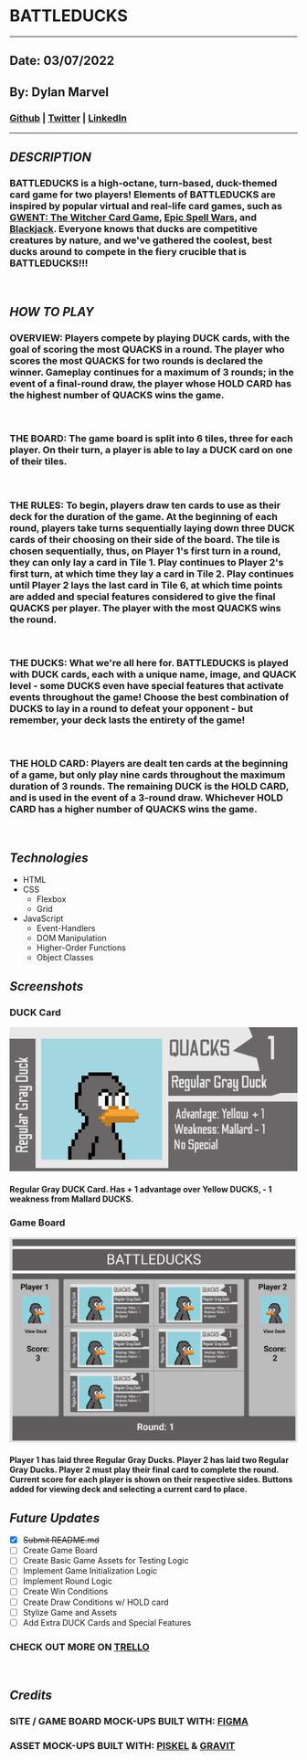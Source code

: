 # **BATTLEDUCKS**
***
## Date: 03/07/2022

## By: Dylan Marvel

 ### [Github](https://github.com/marveldylan) | [Twitter](https://twitter.com/dmarv77) | [LinkedIn](https://www.linkedin.com/in/dylan-marvel/)
 ***
 ## ***DESCRIPTION***
 ### BATTLEDUCKS is a high-octane, turn-based, duck-themed card game for two players! Elements of BATTLEDUCKS are inspired by popular virtual and real-life card games, such as [GWENT: The Witcher Card Game](https://www.playgwent.com/en), [Epic Spell Wars](https://cryptozoic.com/collections/epic-spell-wars), and [Blackjack](https://en.wikipedia.org/wiki/Blackjack). Everyone knows that ducks are competitive creatures by nature, and we've gathered the coolest, best ducks around to compete in the fiery crucible that is BATTLEDUCKS!!!
 &nbsp;
## ***HOW TO PLAY***
### OVERVIEW: Players compete by playing DUCK cards, with the goal of scoring the most QUACKS in a round. The player who scores the most QUACKS for two rounds is declared the winner. Gameplay continues for a maximum of 3 rounds; in the event of a final-round draw, the player whose HOLD CARD has the highest number of QUACKS wins the game.
&nbsp;
 ### THE BOARD: The game board is split into 6 tiles, three for each player. On their turn, a player is able to lay a DUCK card on one of their tiles.
 &nbsp;
###  THE RULES: To begin, players draw ten cards to use as their deck for the duration of the game.  At the beginning of each round, players take turns sequentially laying down three DUCK cards of their choosing on their side of the board. The tile is chosen sequentially, thus, on Player 1's first turn in a round, they can only lay a card in Tile 1. Play continues to Player 2's first turn, at which time they lay a card in Tile 2. Play continues until Player 2 lays the last card in Tile 6, at which time points are added and special features considered to give the final QUACKS per player. The player with the most QUACKS wins the round.
 &nbsp;
  ### THE DUCKS: What we're all here for. BATTLEDUCKS is played with DUCK cards, each with a unique name, image, and QUACK level - some DUCKS even have special features that activate events throughout the game! Choose the best combination of DUCKS to lay in a round to defeat your opponent - but remember, your deck lasts the entirety of the game!
  &nbsp;
  ### THE HOLD CARD: Players are dealt ten cards at the beginning of a game, but only play nine cards throughout the maximum duration of 3 rounds. The remaining DUCK is the HOLD CARD, and is used in the event of a 3-round draw. Whichever HOLD CARD has a higher number of QUACKS wins the game.
&nbsp;
 ## ***Technologies***
 * HTML
 * CSS
    * Flexbox
    * Grid
* JavaScript
   * Event-Handlers
   * DOM Manipulation
   * Higher-Order Functions
   * Object Classes

## ***Screenshots***

### DUCK Card
![Image](assets/BD_regGray_1.png)
#### Regular Gray DUCK Card. Has + 1 advantage over Yellow DUCKS, - 1 weakness from Mallard DUCKS.

### Game Board
![Image](assets/BD_Screenshot.png)
#### Player 1 has laid three Regular Gray Ducks. Player 2 has laid two Regular Gray Ducks. Player 2 must play their final card to complete the round. Current score for each player is shown on their respective sides. Buttons added for viewing deck and selecting a current card to place.


## ***Future Updates***
- [X] ~~Submit README.md~~
- [ ] Create Game Board
- [ ] Create Basic Game Assets for Testing Logic
- [ ] Implement Game Initialization Logic
- [ ] Implement Round Logic
- [ ] Create Win Conditions
- [ ] Create Draw Conditions w/ HOLD card
- [ ] Stylize Game and Assets
- [ ] Add Extra DUCK Cards and Special Features

### **CHECK OUT MORE ON [TRELLO](https://trello.com/b/nj7qNTKf/project-1)**
&nbsp;

## ***Credits***
### **SITE / GAME BOARD MOCK-UPS BUILT WITH: [FIGMA](https://www.figma.com/)**
### **ASSET MOCK-UPS BUILT WITH: [PISKEL](https://www.piskelapp.com/) & [GRAVIT](https://www.designer.io/en/)**
